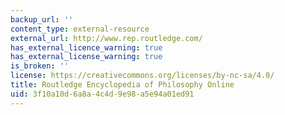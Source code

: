 ```yaml
---
backup_url: ''
content_type: external-resource
external_url: http://www.rep.routledge.com/
has_external_licence_warning: true
has_external_license_warning: true
is_broken: ''
license: https://creativecommons.org/licenses/by-nc-sa/4.0/
title: Routledge Encyclopedia of Philosophy Online
uid: 3f10a10d-6a8a-4c4d-9e98-a5e94a01ed91
---
```

